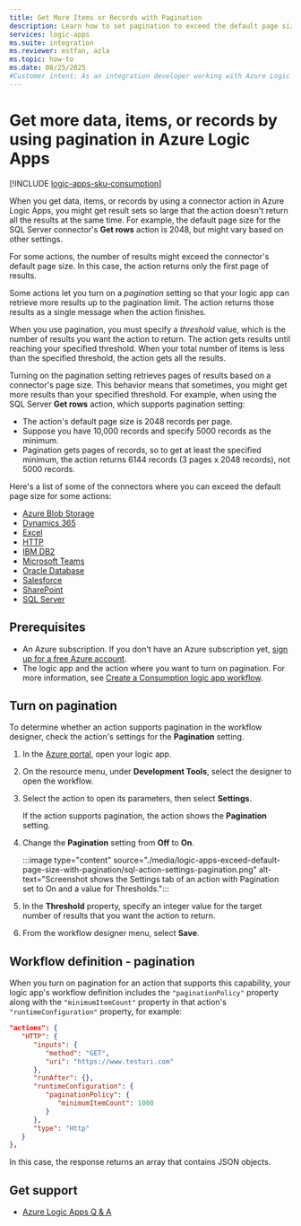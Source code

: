```yaml
---
title: Get More Items or Records with Pagination
description: Learn how to set pagination to exceed the default page size limit for connector actions in Azure Logic Apps.
services: logic-apps
ms.suite: integration
ms.reviewer: estfan, azla
ms.topic: how-to
ms.date: 08/25/2025
#Customer intent: As an integration developer working with Azure Logic Apps workflows, I need to know how to use pagination to manage large data results.
---
```


# Get more data, items, or records by using pagination in Azure Logic Apps

[!INCLUDE [logic-apps-sku-consumption](~/reusable-content/ce-skilling/azure/includes/logic-apps-sku-consumption.md)]

When you get data, items, or records by using a connector action in Azure Logic Apps, you might get result sets so large that the action doesn't return all the results at the same time. For example, the default page size for the SQL Server connector's **Get rows** action is 2048, but might vary based on other settings.

For some actions, the number of results might exceed the connector's default page size. In this case, the action returns only the first page of results. 

Some actions let you turn on a *pagination* setting so that your logic app can retrieve more results up to the pagination limit. The action returns those results as a single message when the action finishes.

When you use pagination, you must specify a *threshold* value, which is the number of results you want the action to return. The action gets results until reaching your specified threshold. When your total number of items is less than the specified threshold, the action gets all the results.

Turning on the pagination setting retrieves pages of results based on a connector's page size. This behavior means that sometimes, you might get more results than your specified threshold. For example, when using the SQL Server **Get rows** action, which supports pagination setting:

- The action's default page size is 2048 records per page.
- Suppose you have 10,000 records and specify 5000 records as the minimum.
- Pagination gets pages of records, so to get at least the specified minimum, the action returns 6144 records (3 pages x 2048 records), not 5000 records.

Here's a list of some of the connectors where you can exceed the default page size for some actions:

- [Azure Blob Storage](/connectors/azureblob/)
- [Dynamics 365](/connectors/dynamicscrmonline/)
- [Excel](/connectors/excel/)
- [HTTP](../connectors/connectors-native-http.md)
- [IBM DB2](/connectors/db2/)
- [Microsoft Teams](/connectors/teams/)
- [Oracle Database](/connectors/oracle/)
- [Salesforce](/connectors/salesforce/)
- [SharePoint](/connectors/sharepointonline/)
- [SQL Server](/connectors/sql/)

## Prerequisites

- An Azure subscription. If you don't have an Azure subscription yet, [sign up for a free Azure account](https://azure.microsoft.com/free/).
- The logic app and the action where you want to turn on pagination. For more information, see [Create a Consumption logic app workflow](quickstart-create-example-consumption-workflow.md).

## Turn on pagination

To determine whether an action supports pagination in the workflow designer, check the action's settings for the **Pagination** setting.

1. In the [Azure portal](https://portal.azure.com), open your logic app.

1. On the resource menu, under **Development Tools**, select the designer to open the workflow.

1. Select the action to open its parameters, then select **Settings**.

   If the action supports pagination, the action shows the **Pagination** setting.

1. Change the **Pagination** setting from **Off** to **On**.

   :::image type="content" source="./media/logic-apps-exceed-default-page-size-with-pagination/sql-action-settings-pagination.png" alt-text="Screenshot shows the Settings tab of an action with Pagination set to On and a value for Thresholds.":::

1. In the **Threshold** property, specify an integer value for the target number of results that you want the action to return.

1. From the workflow designer menu, select **Save**.

## Workflow definition - pagination

When you turn on pagination for an action that supports this capability, your logic app's workflow definition includes the `"paginationPolicy"` property along with the `"minimumItemCount"` property in that action's `"runtimeConfiguration"` property, for example:

```json
"actions": {
   "HTTP": {
      "inputs": {
         "method": "GET",
         "uri": "https://www.testuri.com"
      },
      "runAfter": {},
      "runtimeConfiguration": {
         "paginationPolicy": {
            "minimumItemCount": 1000
         }
      },
      "type": "Http"
   }
},
```

In this case, the response returns an array that contains JSON objects.

## Get support

- [Azure Logic Apps Q & A](/answers/topics/azure-logic-apps.html)
